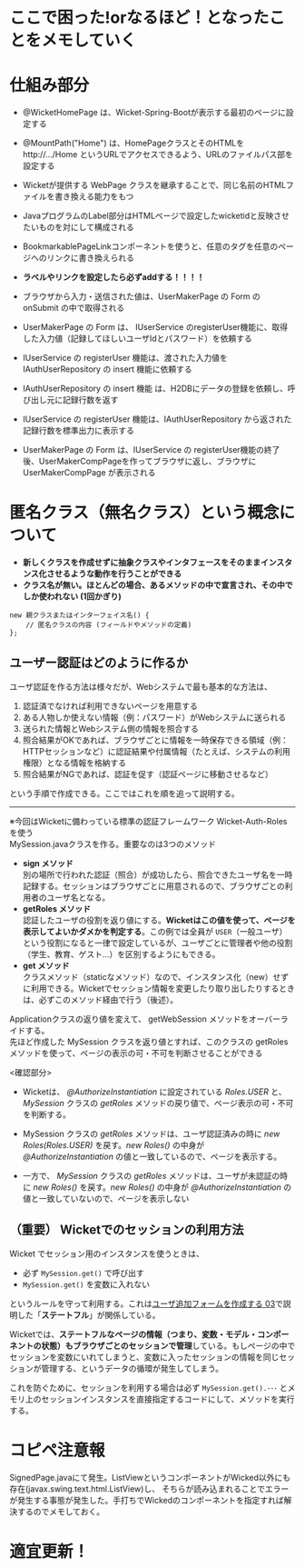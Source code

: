 # ここで困った!orなるほど！となったことをメモしていく

# 仕組み部分

- @WicketHomePage は、Wicket-Spring-Bootが表示する最初のページに設定する  
- @MountPath("Home") は、HomePageクラスとそのHTMLを http://.../Home というURLでアクセスできるよう、URLのファイルパス部を設定する  
- Wicketが提供する WebPage クラスを継承することで、同じ名前のHTMLファイルを書き換える能力をもつ  
- JavaプログラムのLabel部分はHTMLページで設定したwicketidと反映させたいものを対にして構成される  
- BookmarkablePageLinkコンポーネントを使うと、任意のタグを任意のページへのリンクに書き換えられる  
- ____ラベルやリンクを設定したら必ずaddする！！！！____

- ブラウザから入力・送信された値は、UserMakerPage の Form の onSubmit の中で取得される  

- UserMakerPage の Form は、 IUserService のregisterUser機能に、取得した入力値（記録してほしいユーザIdとパスワード）を依頼する  
- IUserService の registerUser 機能は、渡された入力値を IAuthUserRepository の insert 機能に依頼する  
- IAuthUserRepository の insert 機能 は、H2DBにデータの登録を依頼し、呼び出し元に記録行数を返す  
- IUserService の registerUser 機能は、IAuthUserRepository から返された記録行数を標準出力に表示する  
- UserMakerPage の Form は、IUserService の registerUser機能の終了後、UserMakerCompPageを作ってブラウザに返し、ブラウザに UserMakerCompPage が表示される  
# 匿名クラス（無名クラス）という概念について
- __新しくクラスを作成せずに抽象クラスやインタフェースをそのままインスタンス化させるような動作を行うことができる__  
- __クラス名が無い。ほとんどの場合、あるメソッドの中で宣言され、その中でしか使われない (1回かぎり)__
~~~
new 親クラスまたはインターフェイス名() {
    // 匿名クラスの内容 (フィールドやメソッドの定義)
};
~~~

## ユーザー認証はどのように作るか

ユーザ認証を作る方法は様々だが、Webシステムで最も基本的な方法は、

1. 認証済でなければ利用できないページを用意する
1. ある人物しか使えない情報（例：パスワード）がWebシステムに送られる
1. 送られた情報とWebシステム側の情報を照合する
1. 照合結果がOKであれば、ブラウザごとに情報を一時保存できる領域（例：HTTPセッションなど）に認証結果や付属情報（たとえば、システムの利用権限）となる情報を格納する
1. 照合結果がNGであれば、認証を促す（認証ページに移動させるなど）

という手順で作成できる。ここではこれを順を追って説明する。

<!--認証後時間が長く経った場合、同じブラウザを違う人間が使うことも考えられる。従って一定時間が経過したら、もう一度(OK/NG)を確認するか、もう一度（あるブラウザからWebシステムに送られてきた情報、外に出てくることを促す。-->

----
※今回はWicketに備わっている標準の認証フレームワーク Wicket-Auth-Roles を使う  
MySession.javaクラスを作る。重要なのは3つのメソッド
- **sign メソッド**<br>別の場所で行われた認証（照合）が成功したら、照合できたユーザ名を一時記録する。セッションはブラウザごとに用意されるので、ブラウザごとの利用者のユーザ名となる。
- **getRoles メソッド**<br>認証したユーザの役割を返り値にする。<strong>Wicketはこの値を使って、ページを表示してよいかダメかを判定する</strong>。この例では全員が `USER`（一般ユーザ） という役割になると一律で設定しているが、ユーザごとに管理者や他の役割（学生、教育、ゲスト...）を区別するようにもできる。
- **get メソッド**<br>クラスメソッド（staticなメソッド）なので、インスタンス化（new）せずに利用できる。Wicketでセッション情報を変更したり取り出したりするときは、必ずこのメソッド経由で行う（後述）。


Applicationクラスの返り値を変えて、 getWebSession メソッドをオーバーライドする。  
先ほど作成した MySession クラスを返り値とすれば、このクラスの getRoles メソッドを使って、ページの表示の可・不可を判断させることができる

<確認部分>
- Wicketは、 _@AuthorizeInstantiation_ に設定されている _Roles.USER_ と、 _MySession_ クラスの _getRoles_ メソッドの戻り値で、ページ表示の可・不可を判断する。

- MySession クラスの _getRoles_ メソッドは、ユーザ認証済みの時に _new Roles(Roles.USER)_ を戻す。_new Roles()_ の中身が _@AuthorizeInstantiation_ の値と一致しているので、ページを表示する。

- 一方で、 _MySession_ クラスの _getRoles_ メソッドは、ユーザが未認証の時に _new Roles()_ を戻す。_new Roles()_ の中身が _@AuthorizeInstantiation_ の値と一致していないので、ページを表示しない

## （重要） Wicketでのセッションの利用方法

Wicket でセッション用のインスタンスを使うときは、

- 必ず `MySession.get()` で呼び出す
- `MySession.get()` を変数に入れない

というルールを守って利用する。これは[ユーザ追加フォームを作成する 03](https://github.com/gishi-yama/wicket_spring-boot_practice/blob/master/doc/C01/03.md#%E9%87%8D%E8%A6%81%E3%81%AA%E3%83%9D%E3%82%A4%E3%83%B3%E3%83%88)で説明した「**ステートフル**」が関係している。

Wicketでは、**ステートフルなページの情報（つまり、変数・モデル・コンポーネントの状態）もブラウザごとのセッションで管理**している。もしページの中でセッションを変数にいれてしまうと、変数に入ったセッションの情報を同じセッションが管理する、というデータの循環が発生してしまう。

これを防ぐために、セッションを利用する場合は必ず  `MySession.get().･･･` とメモリ上のセッションインスタンスを直接指定するコードにして、メソッドを実行する。


# コピペ注意報
SignedPage.javaにて発生。ListViewというコンポーネントがWicked以外にも存在(javax.swing.text.html.ListView)し、 
そちらが読み込まれることでエラーが発生する事態が発生した。手打ちでWickedのコンポーネントを指定すれば解決するのでメモしておく。
# 適宜更新！